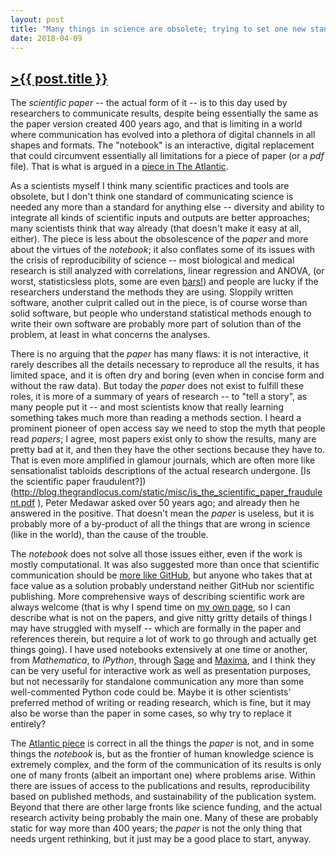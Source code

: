 ```yaml
---
layout: post
title: "Many things in science are obsolete; trying to set one new standard will have it soon be so as well (a reply to '_The Scientific Paper Is Obsolete_')."
date: 2018-04-09
---
```


## [>{{ post.title }}](https://caesoma.github.io/archive/standalone/2018-04-09-not-just-the-scientific-paper-is-obsolete)

The _scientific paper_ -- the actual form of it -- is to this day used by researchers to communicate results, despite being essentially the same as the paper version created 400 years ago, and that is limiting in a world where communication has evolved into a plethora of digital channels in all shapes and formats. The "notebook" is an interactive, digital replacement that could circumvent essentially all limitations for a piece of paper (or a _pdf_ file). That is what is argued in a [piece in The Atlantic](https://www.theatlantic.com/science/archive/2018/04/the-scientific-paper-is-obsolete/556676/).

As a scientists myself I think many scientific practices and tools are obsolete, but I don't think one standard of communicating science is needed any more than a standard for anything else -- diversity and ability to integrate all kinds of scientific inputs and outputs are better approaches; many scientists think that way already (that doesn't make it easy at all, either).
The piece is less about the obsolescence of the _paper_ and more about the virtues of the _notebook_; it also conflates some of its issues with the crisis of reproducibility of science -- most biological and medical research is still analyzed with correlations, linear regression and ANOVA, (or worst, statisticsless plots, some are even [bars!](http://journals.plos.org/plosbiology/article?id=10.1371/journal.pbio.1002128&fullSite)) and people are lucky if the researchers understand the methods they are using. Sloppily written software, another culprit called out in the piece, is of course worse than solid software, but people who understand statistical methods enough to write their own software are probably more part of solution than of the problem, at least in what concerns the analyses.

There is no arguing that the _paper_ has many flaws: it is not interactive, it rarely describes all the details necessary to reproduce all the results, it has limited space, and it is often dry and boring (even when in concise form and without the raw data). But today the _paper_ does not exist to fulfill these roles, it is more of a summary of years of research -- to "tell a story", as many people put it -- and most scientists know that really learning something takes much more than reading a methods section. I heard a prominent pioneer of open access say we need to stop the myth that people read _papers_; I agree, most papers exist only to show the results, many are pretty bad at it, and then they have the other sections because they have to. That is even more amplified in glamour journals, which are often more like sensationalist tabloids descriptions of the actual research undergone.
[Is the scientific paper fraudulent?])(http://blog.thegrandlocus.com/static/misc/is_the_scientific_paper_fraudulent.pdf ), Peter Medawar asked over 50 years ago; and already then he answered in the positive.
That doesn't mean the _paper_ is useless, but it is probably more of a by-product of all the things that are wrong in science (like in the world), than the cause of the trouble.

The _notebook_ does not solve all those issues either, even if the work is mostly computational.
It was also suggested more than once that scientific communication should be [more like GitHub](http://www.slate.com/articles/technology/future_tense/2017/04/we_need_a_github_for_academic_research.html), but anyone who takes that at face value as a solution probably understand neither GitHub nor scientific publishing.
More comprehensive ways of describing scientific work are always welcome (that is why I spend time on [my own page](https://caesoma.github.io/), so I can describe what is not on the papers, and give nitty gritty details of things I may have struggled with myself -- which are formally in the paper and references therein, but require a lot of work to go through and actually get things going).
I have used notebooks extensively at one time or another, from _Mathematica_, to _IPython_, through [Sage](http://www.sagemath.org/) and [Maxima](http://maxima.sourceforge.net/index.html), and I think they can be very useful for interactive work as well as presentation purposes, but not necessarily for standalone communication any more than some well-commented Python code could be. Maybe it is other scientists' preferred method of writing or reading research, which is fine, but it may also be worse than the paper in some cases, so why try to replace it entirely?

The [Atlantic piece](https://www.theatlantic.com/science/archive/2018/04/the-scientific-paper-is-obsolete/556676/) is correct in all the things the _paper_ is not, and in some things the _notebook_ is, but as the frontier of human knowledge science is extremely complex, and the form of the communication of its results is only one of many fronts (albeit an important one) where problems arise. Within there are issues of access to the publications and results, reproducibility based on published methods, and sustainability of the publication system. Beyond that there are other large fronts like science funding, and the actual research activity being probably the main one.
Many of these are probably static for way more than 400 years; the _paper_ is not the only thing that needs urgent rethinking, but it just may be a good place to start, anyway.
